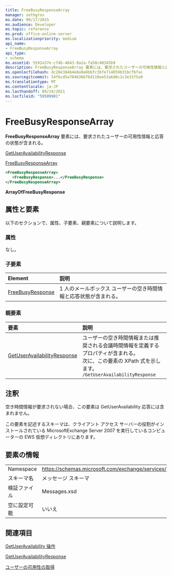 ```yaml
---
title: FreeBusyResponseArray
manager: sethgros
ms.date: 09/17/2015
ms.audience: Developer
ms.topic: reference
ms.prod: office-online-server
ms.localizationpriority: medium
api_name:
- FreeBusyResponseArray
api_type:
- schema
ms.assetid: 5592a37e-cf4b-4643-8a2a-fa58c40345b9
description: FreeBusyResponseArray 要素には、要求されたユーザーの可用性情報と応答の状態が含まれる。
ms.openlocfilehash: dc28e384b4e8a9e8bbfc3bfe714059b31bcfbfac
ms.sourcegitcommit: 54f6cd5a704b36b76d110ee53a6d6c1c3e15f5a9
ms.translationtype: MT
ms.contentlocale: ja-JP
ms.lasthandoff: 09/24/2021
ms.locfileid: "59509981"
---
```

# <a name="freebusyresponsearray"></a>FreeBusyResponseArray

**FreeBusyResponseArray** 要素には、要求されたユーザーの可用性情報と応答の状態が含まれる。 
  
[GetUserAvailabilityResponse](getuseravailabilityresponse.md)
  
[FreeBusyResponseArray](freebusyresponsearray.md)
  
```xml
<FreeBusyResponseArray>
   <FreeBusyResponse>...</FreeBusyResponse>
</FreeBusyResponseArray>
```

 **ArrayOfFreeBusyResponse**
## <a name="attributes-and-elements"></a>属性と要素

以下のセクションで、属性、子要素、親要素について説明します。
  
### <a name="attributes"></a>属性

なし。
  
### <a name="child-elements"></a>子要素

|**Element**|**説明**|
|:-----|:-----|
|[FreeBusyResponse](freebusyresponse.md) <br/> |1 人のメールボックス ユーザーの空き時間情報と応答状態が含まれる。  <br/> |
   
### <a name="parent-elements"></a>親要素

|**要素**|**説明**|
|:-----|:-----|
|[GetUserAvailabilityResponse](getuseravailabilityresponse.md) <br/> |ユーザーの空き時間情報または推奨される会議時間情報を定義するプロパティが含まれる。  <br/> 次に、この要素の XPath 式を示します。  <br/>  `/GetUserAvailabilityResponse` <br/> |
   
## <a name="remarks"></a>注釈

空き時間情報が要求されない場合、この要素は GetUserAvailability 応答には含まれません。
  
この要素を記述するスキーマは、クライアント アクセス サーバーの役割がインストールされている MicrosoftExchange Server 2007 を実行しているコンピューターの EWS 仮想ディレクトリにあります。
  
## <a name="element-information"></a>要素の情報

|||
|:-----|:-----|
|Namespace  <br/> |https://schemas.microsoft.com/exchange/services/2006/messages  <br/> |
|スキーマ名  <br/> |メッセージ スキーマ  <br/> |
|検証ファイル  <br/> |Messages.xsd  <br/> |
|空に設定可能  <br/> |いいえ  <br/> |
   
## <a name="see-also"></a>関連項目



[GetUserAvailability 操作](getuseravailability-operation.md)
  
[GetUserAvailabilityResponse](getuseravailabilityresponse.md)


[ユーザーの可用性の取得](https://msdn.microsoft.com/library/d4133fcb-9b0f-4e6b-aadf-a389da83516a%28Office.15%29.aspx)

